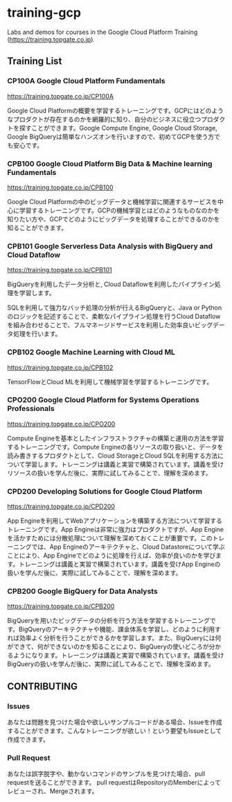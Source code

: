 # training-gcp
Labs and demos for courses in the Google Cloud Platform Training (https://training.topgate.co.jp).

## Training List

### CP100A Google Cloud Platform Fundamentals

https://training.topgate.co.jp/CP100A

Google Cloud Platformの概要を学習するトレーニングです。GCPにはどのようなプロダクトが存在するのかを網羅的に知り、自分のビジネスに役立つプロダクトを探すことができます。Google Compute Engine, Google Cloud Storage, Google BigQueryは簡単なハンズオンを行いますので、初めてGCPを使う方でも安心です。

### CPB100 Google Cloud Platform Big Data & Machine learning Fundamentals

https://training.topgate.co.jp/CPB100

Google Cloud Platformの中のビッグデータと機械学習に関連するサービスを中心に学習するトレーニングです。GCPの機械学習とはどのようなものなのかを知りたい方や、GCPでどのようにビッグデータを処理することができるのかを知ることができます。

### CPB101 Google Serverless Data Analysis with BigQuery and Cloud Dataflow

https://training.topgate.co.jp/CPB101

BigQueryを利用したデータ分析と, Cloud Dataflowを利用したパイプライン処理を学習します。

SQLを利用して強力なバッチ処理の分析が行えるBigQueryと、Java or Pythonのロジックを記述することで、柔軟なパイプライン処理を行うCloud Dataflowを組み合わせることで、フルマネージドサービスを利用した効率良いビッグデータ処理を行います。

### CPB102 Google Machine Learning with Cloud ML

https://training.topgate.co.jp/CPB102

TensorFlowとCloud MLを利用して機械学習を学習するトレーニングです。

### CPO200 Google Cloud Platform for Systems Operations Professionals

https://training.topgate.co.jp/CPO200

Compute Engineを基本としたインフラストラクチャの構築と運用の方法を学習するトレーニングです。Compute Engineの各リソースの取り扱いと、データを読み書きするプロダクトとして、Cloud StorageとCloud SQLを利用する方法について学習します。トレーニングは講義と実習で構築されています。講義を受けリソースの扱いを学んだ後に、実際に試してみることで、理解を深めます。

### CPD200 Developing Solutions for Google Cloud Platform

https://training.topgate.co.jp/CPD200

App Engineを利用してWebアプリケーションを構築する方法について学習するトレーニングです。App Engineは非常に強力はプロダクトですが、App Engineを活かすためには分散処理について理解を深めておくことが重要です。このトレーニングでは、App Engineのアーキテクチャと、Cloud Datastoreについて学ぶことにより、App Engineでどのように処理を行えば、効率が良いのかを学びます。トレーニングは講義と実習で構築されています。講義を受けApp Engineの扱いを学んだ後に、実際に試してみることで、理解を深めます。

### CPB200 Google BigQuery for Data Analysts

https://training.topgate.co.jp/CPB200

BigQueryを用いたビッグデータの分析を行う方法を学習するトレーニングです。BigQueryのアーキテクチャや機能、課金体系を学習し、どのように利用すれば効率よく分析を行うことができるかを学習します。また、BigQueryには何ができて、何ができないのかを知ることにより、BigQueryの使いどころが分かるようになります。トレーニングは講義と実習で構築されています。講義を受けBigQueryの扱いを学んだ後に、実際に試してみることで、理解を深めます。

## CONTRIBUTING

### Issues
あなたは問題を見つけた場合や欲しいサンプルコードがある場合、Issueを作成することができます。こんなトレーニングが欲しい！という要望もIssueとして作成できます。

### Pull Request
あなたは誤字脱字や、動かないコマンドのサンプルを見つけた場合、pull requestを送ることができます。
pull requestはRepositoryのMemberによってレビューされ、Mergeされます。
